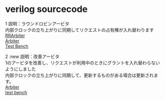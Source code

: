 # verilog sourcecode

1
説明：ラウンドロビンアービタ<br>
内部クロックの立ち上がりに同期してリクエストの占有権が入れ替わります　<br>
[RRArbiter](./RRArbiter_230914/RRArbiter.sv) <br>
[Arbiter](./RRArbiter_230914/Arbiter.sv) <br>
[Test Bench](./RRArbiter_230914/RRArbiter_TB.sv)  <br>

2 :new
説明：改善アービタ<br>
1のアービタを改善し、リクエストが利用中のときにグラントを入れ替わらないようにしました <br>
内部クロックの立ち上がりに同期して、更新するものがある場合は更新されます。　<br>
[Arbiter](./CLArbiter_230914\CLArbiter.sv)  <br>
[test bench](./CLArbiter_230914\CLArbiter_tb.sv)  <br>
